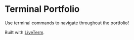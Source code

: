 # Terminal Portfolio

Use terminal commands to navigate throughout the portfolio!


Built with [LiveTerm](https://github.com/Cveinnt/LiveTerm).